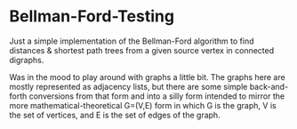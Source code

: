 # Bellman-Ford-Testing
Just a simple implementation of the Bellman-Ford algorithm to find distances & shortest path trees from a given source vertex in connected digraphs.

Was in the mood to play around with graphs a little bit. The graphs here are mostly represented as adjacency lists, but there are some simple back-and-forth conversions from that form and into a silly form intended to mirror the more mathematical-theoretical G=(V,E) form in which G is the graph, V is the set of vertices, and E is the set of edges of the graph.
